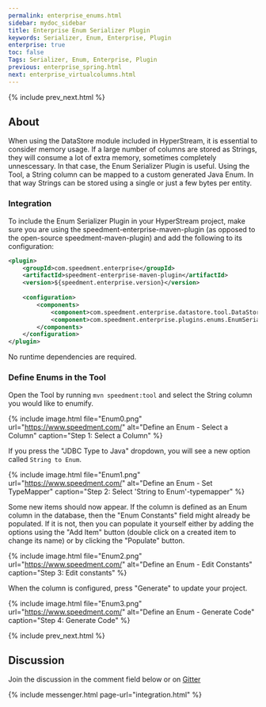 ```yaml
---
permalink: enterprise_enums.html
sidebar: mydoc_sidebar
title: Enterprise Enum Serializer Plugin
keywords: Serializer, Enum, Enterprise, Plugin
enterprise: true
toc: false
Tags: Serializer, Enum, Enterprise, Plugin
previous: enterprise_spring.html
next: enterprise_virtualcolumns.html
---
```


{% include prev_next.html %}

## About
When using the DataStore module included in HyperStream, it is essential to consider memory usage. If a large number of columns are stored as Strings, they will consume a lot of extra memory, sometimes completely unnescessary. In that case, the Enum Serializer Plugin is useful. Using the Tool, a String column can be mapped to a custom generated Java Enum. In that way Strings can be stored using a single or just a few bytes per entity.

### Integration
To include the Enum Serializer Plugin in your HyperStream project, make sure you are using the speedment-enterprise-maven-plugin (as opposed to the open-source speedment-maven-plugin) and add the following to its configuration:

```xml
<plugin>
    <groupId>com.speedment.enterprise</groupId>
    <artifactId>speedment-enterprise-maven-plugin</artifactId>
    <version>${speedment.enterprise.version}</version>
    
    <configuration>
        <components>
            <component>com.speedment.enterprise.datastore.tool.DataStoreToolBundle</component>
            <component>com.speedment.enterprise.plugins.enums.EnumSerializerBundle</component><!-- This -->
        </components>
    </configuration>
</plugin>
```

No runtime dependencies are required.

### Define Enums in the Tool
Open the Tool by running `mvn speedment:tool` and select the String column you would like to enumify.

{% include image.html file="Enum0.png" url="https://www.speedment.com/" alt="Define an Enum - Select a Column" caption="Step 1: Select a Column" %}

If you press the "JDBC Type to Java" dropdown, you will see a new option called `String to Enum`.

{% include image.html file="Enum1.png" url="https://www.speedment.com/" alt="Define an Enum - Set TypeMapper" caption="Step 2: Select 'String to Enum'-typemapper" %}

Some new items should now appear. If the column is defined as an Enum column in the database, then the "Enum Constants" field might already be populated. If it is not, then you can populate it yourself either by adding the options using the "Add Item" button (double click on a created item to change its name) or by clicking the "Populate" button.

{% include image.html file="Enum2.png" url="https://www.speedment.com/" alt="Define an Enum - Edit Constants" caption="Step 3: Edit constants" %}

When the column is configured, press "Generate" to update your project.

{% include image.html file="Enum3.png" url="https://www.speedment.com/" alt="Define an Enum - Generate Code" caption="Step 4: Generate Code" %}

{% include prev_next.html %}

## Discussion
Join the discussion in the comment field below or on [Gitter](https://gitter.im/speedment/speedment)

{% include messenger.html page-url="integration.html" %}
